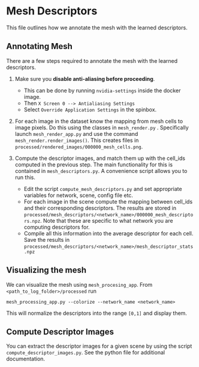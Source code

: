 # Mesh Descriptors

This file outlines how we annotate the mesh with the learned descriptors.

## Annotating Mesh

There are a few steps required to annotate the mesh with the learned descriptors.

1. Make sure you **disable anti-aliasing before proceeding**. 
    - This can be done by running `nvidia-settings` inside the docker image.
    - Then `X Screen 0 --> Antialiasing Settings`
    - Select `Override Application Settings` in the spinbox.

1. For each image in the dataset know the mapping from mesh cells to image pixels. Do this using the classes in `mesh_render.py`
. Specifically launch `mesh_render_app.py` and use the command `mesh_render.render_images()`. This creates files in
`processed/rendered_images/000000_mesh_cells.png`.

2. Compute the descriptor images, and match them up with the cell_ids computed in the previous step. The main
functionality for this is contained in `mesh_descriptors.py`. A convenience script allows you to run this.
    - Edit the script `compute_mesh_descriptors.py` and set appropriate variables for network, scene, config
    file etc.
    - For each image in the scene compute the mapping between cell_ids and their corresponding descriptors. The results are 
  stored in `processed/mesh_descriptors/<network_name>/000000_mesh_descriptors.npz`. Note that these are specific to what network you are computing descriptors for.
    - Compile all this information into the average descriptor for each cell. Save the results in 
    `processed/mesh_descriptors/<network_name>/mesh_descriptor_stats.npz`
    

## Visualizing the mesh
We can visualize the mesh using `mesh_procesing_app`. From `<path_to_log_folder>/processed` run

```
mesh_processing_app.py --colorize --network_name <network_name>
```
This will normalize the descriptors into the range `[0,1]` and display them.

## Compute Descriptor Images
You can extract the descriptor images for a given scene by using the script `compute_descriptor_images.py`. See
the python file for additional documentation.
    
